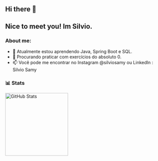 ## Hi there 👋
## Nice to meet you! Im Silvio.

### About me:

- 🌱 Atualmente estou aprendendo Java, Spring Boot e SQL.
- 👯 Procurando praticar com exercícios do absoluto 0.
- 📫 Você pode me encontrar no Instagram @silviosamy ou LinkedIn : Silvio Samy
  
### 📊 Stats

<p>
  <img 
    align="left" 
    alt="GitHub Stats" 
    height="200" 
    style="padding-right: 10px;" 
    src="https://github-readme-stats.vercel.app/api?username=silviosamy&show_icons=true&theme=apprentice&include_all_commits=true&locale=pt-br" 
  />
</p>
